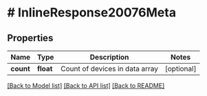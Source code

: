 # # InlineResponse20076Meta

## Properties

Name | Type | Description | Notes
------------ | ------------- | ------------- | -------------
**count** | **float** | Count of devices in data array | [optional]

[[Back to Model list]](../../README.md#models) [[Back to API list]](../../README.md#endpoints) [[Back to README]](../../README.md)
